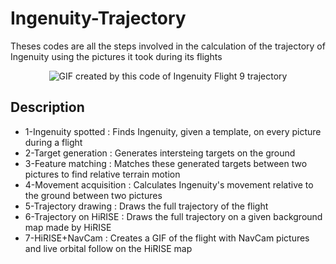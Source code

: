 # Ingenuity-Trajectory
Theses codes are all the steps involved in the calculation of the trajectory of Ingenuity using the pictures it took during its flights

<p align=center>
  <img src="https://github.com/AstroAure/Ingenuity-Trajectory/blob/main/Flight9-HiRISE-GIF.gif" alt="GIF created by this code of Ingenuity Flight 9 trajectory"/>
</p>

## Description
- 1-Ingenuity spotted : Finds Ingenuity, given a template, on every picture during a flight
- 2-Target generation : Generates intersteing targets on the ground
- 3-Feature matching : Matches these generated targets between two pictures to find relative terrain motion
- 4-Movement acquisition : Calculates Ingenuity's movement relative to the ground between two pictures
- 5-Trajectory drawing : Draws the full trajectory of the flight
- 6-Trajectory on HiRISE : Draws the full trajectory on a given background map made by HiRISE
- 7-HiRISE+NavCam : Creates a GIF of the flight with NavCam pictures and live orbital follow on the HiRISE map
